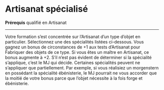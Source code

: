 # Artisanat spécialisé

<p><strong>Prérequis</strong> qualifié en Artisanat</p>
<hr>
<p>Votre formation s’est concentrée sur l’Artisanat d’un type d’objet en particulier. Sélectionnez une des spécialités listées ci-dessous. Vous gagnez un bonus de circonstances de +1 aux tests d’Artisanat pour Fabriquer des objets de ce type. Si vous êtes un maître en Artisanat, ce bonus augmente à +2. S’il n’est pas évident de déterminer si la spécialité s’applique, c’est le MJ qui décide. Certaines spécialités peuvent ne s’appliquer que partiellement. Par exemple, si vous réalisiez un morgenstern en possédant la spécialité ébénisterie, le MJ pourrait ne vous accorder que la moitié de votre bonus parce que l’objet nécessite à la fois forge et ébénisterie.</p>